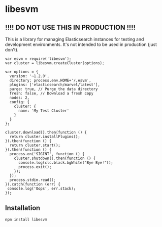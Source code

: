 libesvm
==============

## !!!! DO NOT USE THIS IN PRODUCTION !!!!

This is a library for managing Elasticsearch instances for testing and development environments. It's not intended to be used in production (just don't).

```
var esvm = require('libesvm');
var cluster = libesvm.createCluster(options);

var options = {
  version: '~1.2.0',
  directory: process.env.HOME+'/.esvm',
  plugins: ['elasticsearch/marvel/latest'],
  purge: true, // Purge the data directory
  fresh: false, // Download a fresh copy
  nodes: 2,
  config: {
    cluster: {
      name: 'My Test Cluster'
    }
  }
};

cluster.download().then(function () {
  return cluster.installPlugins();
}).then(function () {
  return cluster.start(); 
}).then(function () {
  process.on('SIGINT', function () {
    cluster.shutdown().then(function () {
      console.log(clc.black.bgWhite("Bye Bye!"));
      process.exit();
    });
  });
  process.stdin.read();
}).catch(function (err) {
 console.log('Oops', err.stack);
});
```

## Installation

```
npm install libesvm
```
